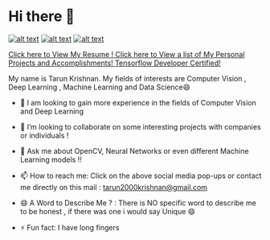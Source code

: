 # Hi there 👋
[![alt text][2.1]][2]
[![alt text][6.1]][6]
[![alt text][7.1]][7]

[2.1]: https://github.com/paulrobertlloyd/socialmediaicons/blob/main/facebook-32x32.png
[6.1]: https://github.com/paulrobertlloyd/socialmediaicons/blob/main/github-32x32.png
[7.1]:https://github.com/paulrobertlloyd/socialmediaicons/blob/main/linkedin-32x32.png
[2]: https://www.facebook.com/profile.php?id=100009645905136
[6]: https://github.com/tarun36rocker
[7]:https://www.linkedin.com/in/tarunkrishnan2000/
<a href="https://drive.google.com/file/d/1ROmattcq28EUBm2gslyEVZora_ZvQr_3/view?usp=sharing" download>Click here to View My Resume !      </a>
<a href="https://github.com/tarun36rocker/Personal_Projects/tree/main">Click here to View a list of My Personal Projects and Accomplishments! </a>
<a href="https://www.credential.net/c8e136a0-9a46-49fd-a206-10df7607ca31">Tensorflow Developer Certified!</a>

My name is Tarun Krishnan. My fields of interests are Computer Vision , Deep Learning , Machine Learning and Data Science😄 

<!--
**tarun36rocker/tarun36rocker** is a ✨ _special_ ✨ repository because its `README.md` (this file) appears on your GitHub profile.

Here are some ideas to get you started:
-->
- 🔭 I am looking to gain more experience in the fields of Computer Vision and Deep Learning

- 👯 I’m looking to collaborate on some interesting projects with companies or individuals !

- 💬 Ask me about OpenCV, Neural Networks or even different Machine Learning models !!

- 📫 How to reach me: Click on the above social media pop-ups or contact me directly on this mail : tarun2000krishnan@gmail.com

- 😄 A Word to Describe Me ? : There is NO specific word to describe me to be honest , if there was one i would say Unique 😄

- ⚡ Fun fact: I have long fingers

